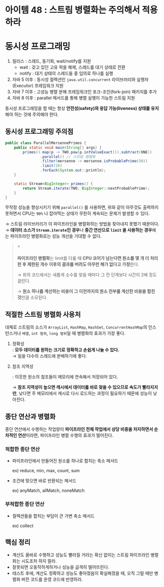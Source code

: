 # 아이템 48 : 스트림 병렬화는 주의해서 적용하라

# 동시성 프로그래밍

1. 릴리스 : 스레드, 동기화, wait/notify를 지원
    - wait : 갖고 있던 고유 락을 해제, 스레드를 대기 상태로 전환
    - notify : 대기 상태의 스레드들 중 임의로 하나를 실행
2. 자바 5 이후 : 동시성 컬렉션인 `java.util.concurrent` 라이브러리와 실행자(Executor) 프레임워크 지원
3. 자바 7 이후 : 고성능 병렬 분해 프레임워크인 포크-조인(fork-join) 패키지를 추가
4. 자바 8 이후 : parallel 메서드를 통해 병렬 실행이 가능한 스트림 지원

동시성 프로그래밍을 할 때는 항상 **안전성(safety)와 응답 가능(liveness) 상태를 유지**해야 하는 것에 주의해야 한다.

## 동시성 프로그래밍 주의점

```java
public class ParallelMersennePrimes {
    public static void main(String[] args) {
        primes().map(p -> TWO.pow(p.intValueExact()).subtract(ONE))
                .parallel() // 스트림 병렬화
                .filter(mersenne -> mersenne.isProbablePrime(50))
                .limit(20)
                .forEach(System.out::println);
    }

    static Stream<BigInteger> primes() {
        return Stream.iterate(TWO, BigInteger::nextProbablePrime);
    }
}
```

무작정 성능을 향상시키기 위해 `parallel()` 를 사용하면, 위와 같이 아무것도 출력하지 못하면서 CPU는 `90%` 나 잡아먹는 상태가 무한히 계속되는 문제가 발생할 수 있다.

→ 스트림 라이브러리가 이 파이프라인을 병렬화하는 방법을 찾아내지 못했기 때문이다.
→ **데이터 소스가 `Stream.iterate`인 경우**나 **중간 연산으로 `limit` 을 사용하는 경우**에는 파이프라인 병렬화로는 성능 개선을 기대할 수 없다.

> ⭐
>
> **파이프라인 병렬화**는 limit를 다룰 때 **CPU 코어가 남는다면 원소를 몇 개 더 처리한 후 제한된 개수 이후의 결과를 버려도 아무런 해가 없다고 가정**한다.
>
> → 위의 코드에서는 새롭게 소수를 찾을 때마다 그 전 단계보다 시간이 2배 정도 걸린다.
>
> → **원소 하나를 계산하는 비용이 그 이전까지의 원소 전부를 계산한 비용을 합친 것**만큼 소모된다.


## 적절한 스트림 병렬화 사용처

대체로 스트림의 소스가 `ArrayList`, `HashMap`, `HashSet`, `ConcurrentHashMap`의 인스턴스거나 `배열`, `int 범위`, `long 범위`일 때 병렬화의 효과가 가장 좋다.

1. 정확성 <br> : **모두 데이터를 원하는 크기로** **정확하고 손쉽게 나눌 수 있다.** <br>
    → 일을 다수의 스레드에 분배하기에 좋다.

1. 참조 지역성
    
    : 이웃한 원소의 참조들이 메모리에 연속해서 저장되어 있다.
    
    → **참조 지역성이 높으면 캐시에서 데이터를 바로 찾을 수 있으므로 속도가 빨라지지만**, 낮다면 주 메모리에서 캐시로 다시 로드하는 과정이 필요하기 때문에 성능이 낮아진다.
    

## 종단 연산과 병렬화

종단 연산에서 수행하는 작업량이 **파이프라인 전체 작업에서 상당 비중을 차지하면서 순차적인 연산**이라면, 파이프라인 병렬 수행의 효과가 떨어진다.

### 적합한 종단 연산

- 파이프라인에서 만들어진 원소를 하나로 합치는 축소 메서드
    
    ex) reduce, min, max, count, sum
    
- 조건에 맞으면 바로 반환되는 메서드
    
    ex) anyMatch, allMatch, noneMatch
    

### 부적합한 종단 연산

- 컬렉션들을 합치는 부담이 큰 가변 축소 메서드
    
    ex) collect
    

## 핵심 정리

- 계산도 올바로 수행하고 성능도 빨라질 거라는 확신 없이는 스트림 파이프라인 병렬화는 시도조차 하지 말라.
- 잘못되면 오동작하게하거나 성능을 급격히 떨어뜨린다.
- 테스트 후에, 계산도 정확하고 성능도 좋아졌음이 확실해졌을 때, 오직 그럴 때만 병렬화 버전 코드를 운영 코드에 반영하라.
